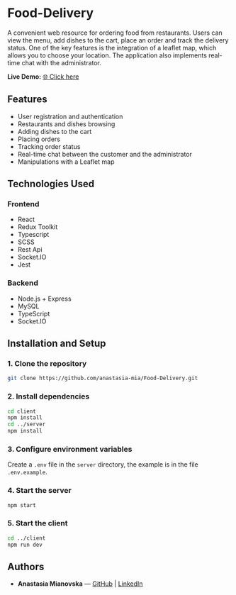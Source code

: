 # Food-Delivery
A convenient web resource for ordering food from restaurants. Users can view the menu, add dishes to the cart, place an order and track the delivery status. One of the key features is the integration of a leaflet map, which allows you to choose your location. The application also implements real-time chat with the administrator.

**Live Demo:** [🌐 Click here]([https://yourwebsite.com](https://demo-ztu.website/))

## Features
- User registration and authentication
- Restaurants and dishes browsing
- Adding dishes to the cart
- Placing orders
- Tracking order status
- Real-time chat between the customer and the administrator
- Manipulations with a Leaflet map

## Technologies Used

### Frontend 
- React
- Redux Toolkit
- Typescript
- SCSS
- Rest Api
- Socket.IO
- Jest

### Backend
- Node.js + Express
- MySQL
- TypeScript
- Socket.IO

## Installation and Setup 

### 1. Clone the repository  

```sh
git clone https://github.com/anastasia-mia/Food-Delivery.git
```

### 2. Install dependencies

```sh
cd client
npm install
cd ../server
npm install
```

### 3. Configure environment variables 
Create a `.env` file in the `server` directory, the example is in the file `.env.example`.

### 4. Start the server
```sh
npm start
```

### 5. Start the client
```sh
cd ../client
npm run dev
```

## Authors 
- **Anastasia Mianovska** — [GitHub](https://github.com/anastasia-mia) | [LinkedIn](https://www.linkedin.com/in/anastasiia-mianovska-3084a7281/)
